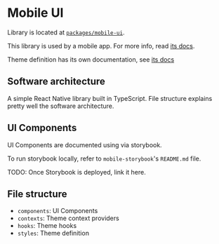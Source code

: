 # Mobile UI

Library is located at [`packages/mobile-ui`](../../../packages/mobile-ui).

This library is used by a mobile app. For more info, read [its docs](../apps/mobile.md).

Theme definition has its own documentation, see [its docs](./theme.md)

## Software architecture

A simple React Native library built in TypeScript. File structure explains pretty well the software architecture.

## UI Components

UI Components are documented using via storybook.

To run storybook locally, refer to `mobile-storybook`'s `README.md` file.

TODO: Once Storybook is deployed, link it here.

## File structure

- `components`: UI Components
- `contexts`: Theme context providers
- `hooks`: Theme hooks
- `styles`: Theme definition

